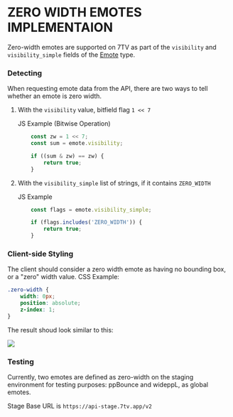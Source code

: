 # ZERO WIDTH EMOTES IMPLEMENTAION 

Zero-width emotes are supported on 7TV as part of the `visibility` and `visibility_simple` fields of the [Emote](https://github.com/SevenTV/ServerGo/blob/master/docs/rest-api.md#get-emote) type.

### Detecting

When requesting emote data from the API, there are two ways to tell whether an emote is zero width.

1. With the `visibility` value, bitfield flag `1 << 7`

	JS Example (Bitwise Operation)
	```js
		const zw = 1 << 7;
		const sum = emote.visibility;

		if ((sum & zw) == zw) {
			return true;
		}
	```

1. With the `visibility_simple` list of strings, if it contains `ZERO_WIDTH`

	JS Example
	```js
		const flags = emote.visibility_simple;

		if (flags.includes('ZERO_WIDTH')) {
			return true;
		}
	```

### Client-side Styling

The client should consider a zero width emote as having no bounding box, or a "zero" width value. 
CSS Example:
```css
.zero-width {
	width: 0px;
	position: absolute;
	z-index: 1;
}
```

The result shoud look similar to this:

![](https://cdn.discordapp.com/attachments/817075418640678964/870906527702188062/2021-07-31_07-51-29.gif)

### Testing

Currently, two emotes are defined as zero-width on the staging environment for testing purposes: ppBounce and wideppL, as global emotes.

Stage Base URL is `https://api-stage.7tv.app/v2`
